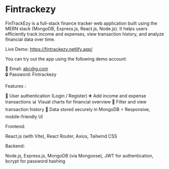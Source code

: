 # Fintrackezy
FinTrackEzy is a full-stack finance tracker web application built using the MERN stack (MongoDB, Express.js, React.js, Node.js). It helps users efficiently track income and expenses, view transaction history, and analyze financial data over time.

Live Demo: https://fintrackezy.netlify.app/

You can try out the app using the following demo account: 

📧 Email:    abc@g.com  
🔒 Password: Fintrackezy

Features :

🔐 User authentication (Login / Register)
➕ Add income and expense transactions
📊 Visual charts for financial overview
🧾 Filter and view transaction history
💾 Data stored securely in MongoDB
⚡ Responsive, mobile-friendly UI

Frontend:

React.js (with Vite),
 React Router,
 Axios,
 Tailwind CSS

Backend:

Node.js,
 Express.js,
 MongoDB (via Mongoose),
 JWT for authentication,
bcrypt for password hashing
